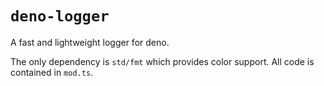 # `deno-logger`

A fast and lightweight logger for deno.

The only dependency is `std/fmt` which provides color support. All code is contained in `mod.ts`.
